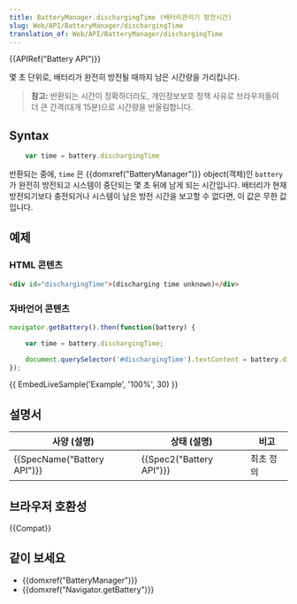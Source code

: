 ```yaml
---
title: BatteryManager.dischargingTime (배터리관리기 방전시간)
slug: Web/API/BatteryManager/dischargingTime
translation_of: Web/API/BatteryManager/dischargingTime
---
```

{{APIRef("Battery API")}}

몇 초 단위로, 배터리가 완전히 방전될 때까지 남은 시간량을 가리킵니다.

> **참고:** 반환되는 시간이 정확하더라도, 개인정보보호 정책 사유로 브라우저들이 더 큰 간격(대개 15분)으로 시간량을 반올림합니다.

## Syntax

```js
    var time = battery.dischargingTime
```

반환되는 중에, `time` 은 {{domxref("BatteryManager")}} object(객체)인 `battery` 가 완전히 방전되고 시스템이 중단되는 몇 초 뒤에 남게 되는 시간입니다. 배터리가 현재 방전되기보다 충전되거나 시스템이 남은 방전 시간을 보고할 수 없다면, 이 값은 무한 값입니다.

## 예제

### HTML 콘텐츠

```html
<div id="dischargingTime">(discharging time unknown)</div>
```

### 자바언어 콘텐츠

```js
navigator.getBattery().then(function(battery) {

    var time = battery.dischargingTime;

    document.querySelector('#dischargingTime').textContent = battery.dischargingTime;
});
```

{{ EmbedLiveSample('Example', '100%', 30) }}

## 설명서

| 사양 (설명)                          | 상태 (설명)                      | 비고      |
| ------------------------------------ | -------------------------------- | --------- |
| {{SpecName("Battery API")}} | {{Spec2("Battery API")}} | 최초 정의 |

## 브라우저 호환성

{{Compat}}

## 같이 보세요

- {{domxref("BatteryManager")}}
- {{domxref("Navigator.getBattery")}}
